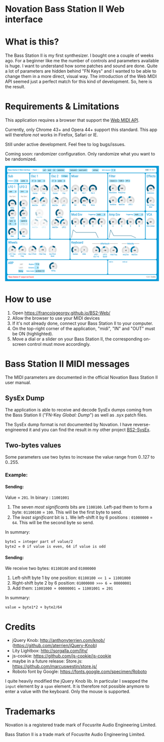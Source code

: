 # Novation Bass Station II Web interface

# What is this?

The Bass Station II is my first synthesizer. I bought one a couple of weeks ago. For a beginner like me the number
of controls and parameters available is huge. I want to understand how some patches and sound are done. Quite a lot of 
parameters are hidden behind "FN  Keys" and I wanted to be able to change them in a more direct, visual way.
The introduction of the Web MIDI API seemed just a perfect match for this kind of development. So, here is the result.

# Requirements &amp; Limitations

This application requires a browser that support the [Web MIDI API](http://webaudio.github.io/web-midi-api/).

Currently, only Chrome 43+ and Opera 44+ support this standard. This app will therefore _not_ works in Firefox, Safari or IE. 

Still under active development. Feel free to log bugs/issues.

Coming soon: randomizer configuration. Only randomize what you want to be randomized.

![light theme](/images/BS2-Web-light-theme.png "Light theme")

# How to use

1. Open https://francoisgeorgy.github.io/BS2-Web/
2. Allow the browser to use your MIDI devices
3. If it's not already done, connect your Bass Station II to your computer.
4. On the top-right corner of the application, "midi", "IN" and "OUT" must be ON (highlighted). 
5. Move a dial or a slider on your Bass Station II, the corresponding on-screen control must move accordingly.

# Bass Station II MIDI messages

The MIDI parameters are documented in the official Novation Bass Station II user manual. 

## SysEx Dump

The application is able to receive and decode SysEx dumps coming from the Bass Station II ("FN-Key _Global: Dump_") as well as .syx patch files.

The SysEx dump format is not documented by Novation. I have reverse-engineered it and you can find the result
 in my other project [BS2-SysEx](https://github.com/francoisgeorgy/BS2-SysEx).

## Two-bytes values

Some parameters use two bytes to increase the value range from 0..127 to 0..255. 

### Example:

#### Sending:

Value = `201`. In binary : `11001001`

1. The seven _most significants_ bits are `1100100`. Left-pad them to form a byte: `01100100` = `100`. This will be the first byte to send.
2. The _least significant_ bit is `1`. We left-shift it by 6 positions : `01000000` = `64`. This will be the second byte so send.

In summary:

    byte1 = integer part of value/2
    byte2 = 0 if value is even, 64 if value is odd

#### Sending:

We receive two bytes: `01100100` and `01000000`

1. Left-shift byte 1 by one position: `01100100 << 1 = 11001000`
2. Right-shift byte 2 by 6 position:  `01000000 >>> 6 = 00000001`
3. Add them: `11001000 + 00000001 = 11001001 = 201`

In summary:

    value = byte1*2 + byte2/64

# Credits

- jQuery Knob: http://anthonyterrien.com/knob/ (https://github.com/aterrien/jQuery-Knob)
- Lity Lightbox: http://sorgalla.com/lity/
- js-cookie: https://github.com/js-cookie/js-cookie
- maybe in a future release: Store.js: https://github.com/marcuswestin/store.js/
- Roboto font by Google: https://fonts.google.com/specimen/Roboto

I quite heavily modified the jQuery Knob lib. In particular I swapped the `input` element by a `span` element. It is therefore
not possible anymore to enter a value with the keyboard. Only the mouse is supported. 

# Trademarks

Novation is a registered trade mark of Focusrite Audio Engineering Limited.

Bass Station II is a trade mark of Focusrite Audio Engineering Limited.
